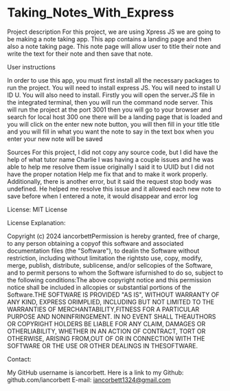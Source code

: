 # Taking_Notes_With_Express

Project description
For this project, we are using Xpress JS we are going to be making a note taking app. This app contains a landing page and then also a note taking page. This note page will allow user to title their note and write the text for their note and then save that note.

User instructions

In order to use this app, you must first install all the necessary packages to run the project. You will need to install express JS. You will need to install U ID U. You will also need to install. Firstly you will open the server.JS file in the integrated terminal, then you will run the command node server. This will run the project at the port 3001 then you will go to your browser and search for local host 300 one there will be a landing page that is loaded and you will click on the enter new note button, you will then fill in your title title and you will fill in what you want the note to say in the text box when you enter your new note will be saved

Sources
For this project, I did not copy any source code, but I did have the help of what tutor name Charlie I was having a couple issues and he was able to help me resolve them issue originally I said it to UUID but I did not have the proper notation Help me fix that and to make it work properly. Additionally, there is another error, but it said the request stop body was undefined. He helped me resolve this issue and it allowed each new note to save before when I entered a note, it would disappear and error log

License: MIT License

License Explanation:

Copyright (c) 2024 iancorbettPermission is hereby granted, free of charge, to any person obtaining a copyof this software and associated documentation files (the "Software"), to dealin the Software without restriction, including without limitation the rightsto use, copy, modify, merge, publish, distribute, sublicense, and/or sellcopies of the Software, and to permit persons to whom the Software isfurnished to do so, subject to the following conditions:The above copyright notice and this permission notice shall be included in allcopies or substantial portions of the Software.THE SOFTWARE IS PROVIDED "AS IS", WITHOUT WARRANTY OF ANY KIND, EXPRESS ORIMPLIED, INCLUDING BUT NOT LIMITED TO THE WARRANTIES OF MERCHANTABILITY,FITNESS FOR A PARTICULAR PURPOSE AND NONINFRINGEMENT. IN NO EVENT SHALL THEAUTHORS OR COPYRIGHT HOLDERS BE LIABLE FOR ANY CLAIM, DAMAGES OR OTHERLIABILITY, WHETHER IN AN ACTION OF CONTRACT, TORT OR OTHERWISE, ARISING FROM,OUT OF OR IN CONNECTION WITH THE SOFTWARE OR THE USE OR OTHER DEALINGS IN THESOFTWARE.

Contact:

My GitHub username is iancorbett. Here is a link to my Github: github.com/iancorbett E-mail: iancorbett1324@gmail.com
